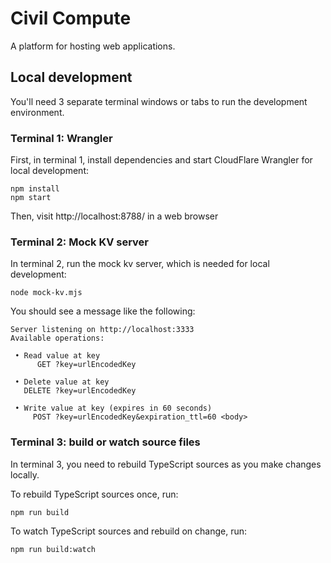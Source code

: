 # Civil Compute

A platform for hosting web applications.

## Local development

You'll need 3 separate terminal windows or tabs to run the development environment.

### Terminal 1: Wrangler

First, in terminal 1, install dependencies and start CloudFlare Wrangler for local development:

```
npm install
npm start
```

Then, visit http://localhost:8788/ in a web browser

### Terminal 2: Mock KV server

In terminal 2, run the mock kv server, which is needed for local development:

```
node mock-kv.mjs
```

You should see a message like the following:

```
Server listening on http://localhost:3333
Available operations:

 • Read value at key
      GET ?key=urlEncodedKey

 • Delete value at key
   DELETE ?key=urlEncodedKey

 • Write value at key (expires in 60 seconds)
     POST ?key=urlEncodedKey&expiration_ttl=60 <body>

```

### Terminal 3: build or watch source files

In terminal 3, you need to rebuild TypeScript sources as you make changes locally.

To rebuild TypeScript sources once, run:

```
npm run build
```

To watch TypeScript sources and rebuild on change, run:

```
npm run build:watch
```
